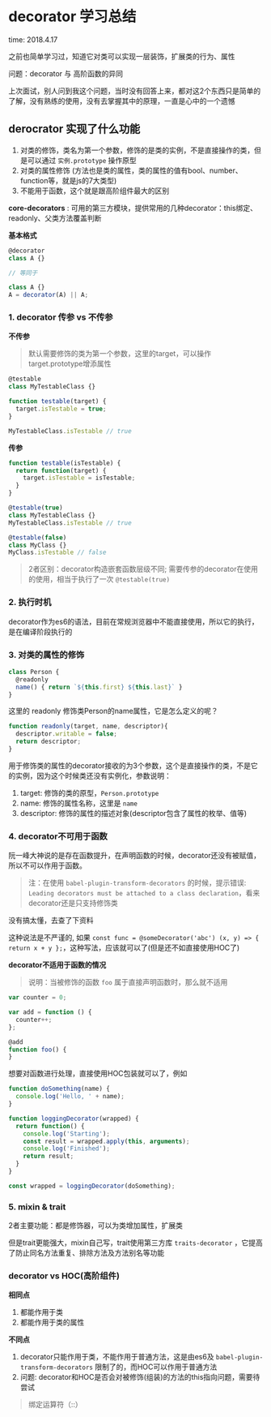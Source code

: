 # decorator 学习总结

time: 2018.4.17

之前也简单学习过，知道它对类可以实现一层装饰，扩展类的行为、属性

问题：decorator 与 高阶函数的异同

上次面试，别人问到我这个问题，当时没有回答上来，都对这2个东西只是简单的了解，没有熟练的使用，没有去掌握其中的原理，一直是心中的一个遗憾

## derocrator 实现了什么功能

1. 对类的修饰，类名为第一个参数，修饰的是类的实例，不是直接操作的类，但是可以通过 `实例.prototype` 操作原型
2. 对类的属性修饰 (方法也是类的属性，类的属性的值有bool、number、function等，就是js的7大类型)
3. 不能用于函数，这个就是跟高阶组件最大的区别

**core-decorators** : 可用的第三方模块，提供常用的几种decorator：this绑定、readonly、父类方法覆盖判断

**基本格式**

```javascript
@decorator
class A {}

// 等同于

class A {}
A = decorator(A) || A;
```

### 1. decorator 传参 vs 不传参

**不传参**

> 默认需要修饰的类为第一个参数，这里的target，可以操作target.prototype增添属性

```javascript
@testable
class MyTestableClass {}

function testable(target) {
  target.isTestable = true;
}

MyTestableClass.isTestable // true
```

**传参**

```javascript
function testable(isTestable) {
  return function(target) {
    target.isTestable = isTestable;
  }
}

@testable(true)
class MyTestableClass {}
MyTestableClass.isTestable // true

@testable(false)
class MyClass {}
MyClass.isTestable // false
```

> 2者区别：decorator构造嵌套函数层级不同; 需要传参的decorator在使用的使用，相当于执行了一次 `@testable(true)`

### 2. 执行时机

decorator作为es6的语法，目前在常规浏览器中不能直接使用，所以它的执行，是在编译阶段执行的

### 3. 对类的属性的修饰

```javascript
class Person {
  @readonly
  name() { return `${this.first} ${this.last}` }
}
```

这里的 readonly 修饰类Person的name属性，它是怎么定义的呢？

```javascript
function readonly(target, name, descriptor){
  descriptor.writable = false;
  return descriptor;
}
```

用于修饰类的属性的decorator接收的为3个参数，这个是直接操作的类，不是它的实例，因为这个时候类还没有实例化，参数说明：

1. target: 修饰的类的原型，`Person.prototype`
2. name: 修饰的属性名称，这里是 `name`
3. descriptor: 修饰的属性的描述对象(descriptor包含了属性的枚举、值等)

### 4. decorator不可用于函数

阮一峰大神说的是存在函数提升，在声明函数的时候，decorator还没有被赋值，所以不可以作用于函数。

> 注：在使用 `babel-plugin-transform-decorators` 的时候，提示错误: `Leading decorators must be attached to a class declaration`，看来decorator还是只支持修饰类

没有搞太懂，去查了下资料

这种说法是不严谨的, 如果 `const func = @someDecorator('abc') (x, y) => { return x + y };`，这种写法，应该就可以了(但是还不如直接使用HOC了)

**decorator不适用于函数的情况**

> 说明：当被修饰的函数 `foo` 属于直接声明函数时，那么就不适用

```javascript
var counter = 0;

var add = function () {
  counter++;
};

@add
function foo() {
}
```

想要对函数进行处理，直接使用HOC包装就可以了，例如

```javascript
function doSomething(name) {
  console.log('Hello, ' + name);
}

function loggingDecorator(wrapped) {
  return function() {
    console.log('Starting');
    const result = wrapped.apply(this, arguments);
    console.log('Finished');
    return result;
  }
}

const wrapped = loggingDecorator(doSomething);
```

### 5. mixin & trait

2者主要功能：都是修饰器，可以为类增加属性，扩展类

但是trait更能强大，mixin自己写，trait使用第三方库 `traits-decorator` ，它提高了防止同名方法重复、排除方法及方法别名等功能

### decorator vs HOC(高阶组件)

**相同点**

1. 都能作用于类
2. 都能作用于类的属性

**不同点**

1. decorator只能作用于类，不能作用于普通方法，这是由es6及 `babel-plugin-transform-decorators` 限制了的，而HOC可以作用于普通方法 
2. 问题: decorator和HOC是否会对被修饰(组装)的方法的this指向问题，需要待尝试

> 绑定运算符（::）
